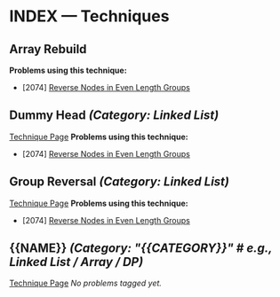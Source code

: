 # INDEX — Techniques

## Array Rebuild
**Problems using this technique:**
- [2074] [Reverse Nodes in Even Length Groups](2074-Reverse-Nodes-in-Even-Length-Groups.md)

## Dummy Head  _(Category: Linked List)_
[Technique Page](TECHNIQUES-Linked-List.md#dummy-head)
**Problems using this technique:**
- [2074] [Reverse Nodes in Even Length Groups](2074-Reverse-Nodes-in-Even-Length-Groups.md)

## Group Reversal  _(Category: Linked List)_
[Technique Page](TECHNIQUES-Linked-List.md#group-reversal)
**Problems using this technique:**
- [2074] [Reverse Nodes in Even Length Groups](2074-Reverse-Nodes-in-Even-Length-Groups.md)

## {{NAME}}  _(Category: "{{CATEGORY}}"           # e.g., Linked List / Array / DP)_
[Technique Page](techniques/_TEMPLATE_TECHNIQUE.md)
_No problems tagged yet._
